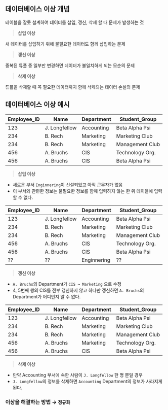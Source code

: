 ## 데이터베이스 이상 개념

테이블을 잘못 설계하여 데이터를 삽입, 갱신, 삭제 할 때 문제가 발생하는 것

> **삽입 이상**
>

새 데이터를 삽입하기 위해 불필요한 데이터도 함께 삽입하는 문제

> **갱신 이상**
>

중복된 튜플 중 일부만 변경하면 데이터가 불일치하게 되는 모순의 문제

> **삭제 이상**
>

튜플을 삭제할 때 꼭 필요한 데이터까지 함께 삭제되는 데이터 손실의 문제

## 데이터베이스 이상 예시

| Employee_ID | Name | Department | Student_Group |
| --- | --- | --- | --- |
| 123 | J. Longfellow | Accounting | Beta Alpha Psi |
| 234 | B. Rech | Marketing | Marketing Club |
| 234 | B. Rech | Marketing | Management Club |
| 456 | A. Bruchs | CIS | Technology Org. |
| 456 | A. Bruchs | CIS | Beta Alpha Psi |

> **삽입 이상**
>
- 새로운 부서 `Enginnering`이 신설되었고 아직 근무자가 없음
- 이 부서와 관련한 정보는 불필요한 정보를 함께 입력하지 않는 한 위 테이블에 입력할 수 없다.

| Employee_ID | Name | Department | Student_Group |
| --- | --- | --- | --- |
| 123 | J. Longfellow | Accounting | Beta Alpha Psi |
| 234 | B. Rech | Marketing | Marketing Club |
| 234 | B. Rech | Marketing | Management Club |
| 456 | A. Bruchs | CIS | Technology Org. |
| 456 | A. Bruchs | CIS | Beta Alpha Psi |
| ?? | ?? | Enginnering | ?? |

> **갱신 이상**
>
- `A. Bruchs`의 Department가 `CIS → Marketing` 으로 수정
- 4, 5번째 행의 CIS를 전부 갱신하지 않고 하나만 갱신하면 `A. Bruchs`의 Department가 어디인지 알 수 없다.

| Employee_ID | Name | Department | Student_Group |
| --- | --- | --- | --- |
| 123 | J. Longfellow | Accounting | Beta Alpha Psi |
| 234 | B. Rech | Marketing | Marketing Club |
| 234 | B. Rech | Marketing | Management Club |
| 456 | A. Bruchs | Marketing | Technology Org. |
| 456 | A. Bruchs | CIS | Beta Alpha Psi |

> **삭제 이상**
>
- 만약 Accounting 부서에 속한 사람이 `J. Longfellow` 한 명 뿐일 경우
- `J. Longfellow`의 정보를 삭제하면 `Accounting` Department의 정보가 사라지게 된다.

### 이상을 해결하는 방법 → `정규화`